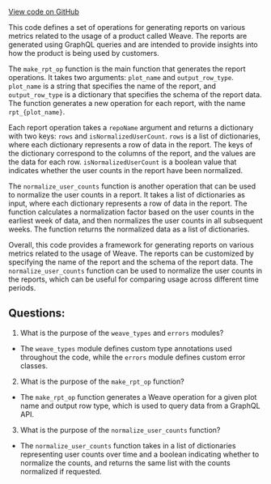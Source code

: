 [View code on GitHub](https://github.com/wandb/weave/weave/ops_domain/repo_insight_ops.py)

This code defines a set of operations for generating reports on various metrics related to the usage of a product called Weave. The reports are generated using GraphQL queries and are intended to provide insights into how the product is being used by customers. 

The `make_rpt_op` function is the main function that generates the report operations. It takes two arguments: `plot_name` and `output_row_type`. `plot_name` is a string that specifies the name of the report, and `output_row_type` is a dictionary that specifies the schema of the report data. The function generates a new operation for each report, with the name `rpt_{plot_name}`. 

Each report operation takes a `repoName` argument and returns a dictionary with two keys: `rows` and `isNormalizedUserCount`. `rows` is a list of dictionaries, where each dictionary represents a row of data in the report. The keys of the dictionary correspond to the columns of the report, and the values are the data for each row. `isNormalizedUserCount` is a boolean value that indicates whether the user counts in the report have been normalized. 

The `normalize_user_counts` function is another operation that can be used to normalize the user counts in a report. It takes a list of dictionaries as input, where each dictionary represents a row of data in the report. The function calculates a normalization factor based on the user counts in the earliest week of data, and then normalizes the user counts in all subsequent weeks. The function returns the normalized data as a list of dictionaries. 

Overall, this code provides a framework for generating reports on various metrics related to the usage of Weave. The reports can be customized by specifying the name of the report and the schema of the report data. The `normalize_user_counts` function can be used to normalize the user counts in the reports, which can be useful for comparing usage across different time periods.
## Questions: 
 1. What is the purpose of the `weave_types` and `errors` modules?
- The `weave_types` module defines custom type annotations used throughout the code, while the `errors` module defines custom error classes.

2. What is the purpose of the `make_rpt_op` function?
- The `make_rpt_op` function generates a Weave operation for a given plot name and output row type, which is used to query data from a GraphQL API.

3. What is the purpose of the `normalize_user_counts` function?
- The `normalize_user_counts` function takes in a list of dictionaries representing user counts over time and a boolean indicating whether to normalize the counts, and returns the same list with the counts normalized if requested.